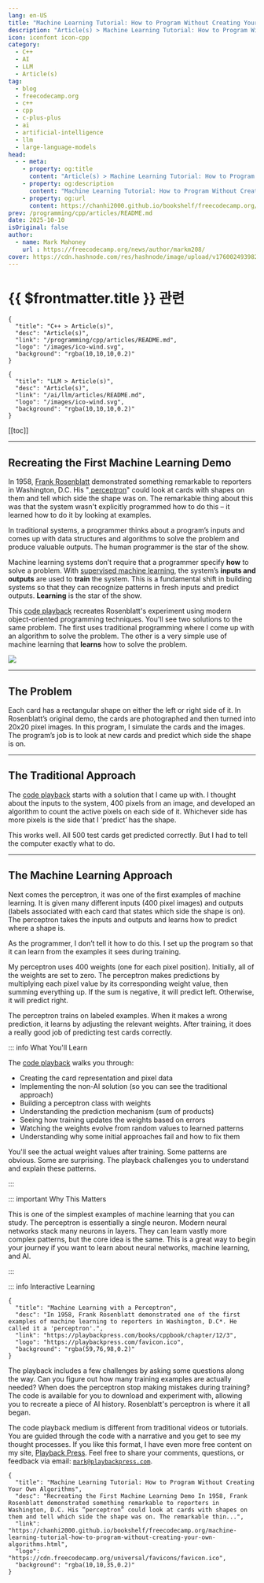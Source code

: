 ```yaml
---
lang: en-US
title: "Machine Learning Tutorial: How to Program Without Creating Your Own Algorithms"
description: "Article(s) > Machine Learning Tutorial: How to Program Without Creating Your Own Algorithms"
icon: iconfont icon-cpp
category:
  - C++
  - AI
  - LLM
  - Article(s)
tag:
  - blog
  - freecodecamp.org
  - c++
  - cpp
  - c-plus-plus
  - ai
  - artificial-intelligence
  - llm
  - large-language-models
head:
  - - meta:
    - property: og:title
      content: "Article(s) > Machine Learning Tutorial: How to Program Without Creating Your Own Algorithms"
    - property: og:description
      content: "Machine Learning Tutorial: How to Program Without Creating Your Own Algorithms"
    - property: og:url
      content: https://chanhi2000.github.io/bookshelf/freecodecamp.org/machine-learning-tutorial-how-to-program-without-creating-your-own-algorithms.html
prev: /programming/cpp/articles/README.md
date: 2025-10-10
isOriginal: false
author:
  - name: Mark Mahoney
    url : https://freecodecamp.org/news/author/markm208/
cover: https://cdn.hashnode.com/res/hashnode/image/upload/v1760024939823/c2c53158-a2ec-4fe2-b222-236bef773e6b.png
---
```


# {{ $frontmatter.title }} 관련

```component VPCard
{
  "title": "C++ > Article(s)",
  "desc": "Article(s)",
  "link": "/programming/cpp/articles/README.md",
  "logo": "/images/ico-wind.svg",
  "background": "rgba(10,10,10,0.2)"
}
```

```component VPCard
{
  "title": "LLM > Article(s)",
  "desc": "Article(s)",
  "link": "/ai/llm/articles/README.md",
  "logo": "/images/ico-wind.svg",
  "background": "rgba(10,10,10,0.2)"
}
```

[[toc]]

---

<SiteInfo
  name="Machine Learning Tutorial: How to Program Without Creating Your Own Algorithms"
  desc="Recreating the First Machine Learning Demo In 1958, Frank Rosenblatt demonstrated something remarkable to reporters in Washington, D.C. His ”perceptron” could look at cards with shapes on them and tell which side the shape was on. The remarkable thin..."
  url="https://freecodecamp.org/news/machine-learning-tutorial-how-to-program-without-creating-your-own-algorithms"
  logo="https://cdn.freecodecamp.org/universal/favicons/favicon.ico"
  preview="https://cdn.hashnode.com/res/hashnode/image/upload/v1760024939823/c2c53158-a2ec-4fe2-b222-236bef773e6b.png"/>

## Recreating the First Machine Learning Demo

In 1958, [<VPIcon icon="fa-brands fa-wikipedia-w"/>Frank Rosenblatt](https://en.wikipedia.org/wiki/Frank_Rosenblatt) demonstrated something remarkable to reporters in Washington, D.C. His "[<VPIcon icon="fa-brands fa-wikipedia-w"/> perceptron](https://en.wikipedia.org/wiki/Mark_I_Perceptron)" could look at cards with shapes on them and tell which side the shape was on. The remarkable thing about this was that the system wasn't explicitly programmed how to do this – it learned how to do it by looking at examples.

In traditional systems, a programmer thinks about a program’s inputs and comes up with data structures and algorithms to solve the problem and produce valuable outputs. The human programmer is the star of the show.

Machine learning systems don’t require that a programmer specify **how** to solve a problem. With [<VPIcon icon="fa-brands fa-wikipedia-w"/> supervised machine learning](https://en.wikipedia.org/wiki/Supervised_learning), the system’s **inputs and outputs** are used to **train** the system. This is a fundamental shift in building systems so that they can recognize patterns in fresh inputs and predict outputs. **Learning** is the star of the show.

This [<VPIcon icon="fas fa-globe"/>code playback](https://playbackpress.com/books/cppbook/chapter/12/3) recreates Rosenblatt's experiment using modern object-oriented programming techniques. You'll see two solutions to the same problem. The first uses traditional programming where I come up with an algorithm to solve the problem. The other is a very simple use of machine learning that **learns** how to solve the problem.

![](https://cdn.hashnode.com/res/hashnode/image/upload/v1759643953052/d58b6769-0f08-42c7-b228-3e73d9ce541b.png)

---

## The Problem

Each card has a rectangular shape on either the left or right side of it. In Rosenblatt’s original demo, the cards are photographed and then turned into 20x20 pixel images. In this program, I simulate the cards and the images. The program’s job is to look at new cards and predict which side the shape is on.

---

## The Traditional Approach

The [<VPIcon icon="fas fa-globe"/>code playback](https://playbackpress.com/books/cppbook/chapter/12/3) starts with a solution that I came up with. I thought about the inputs to the system, 400 pixels from an image, and developed an algorithm to count the active pixels on each side of it. Whichever side has more pixels is the side that I ‘predict’ has the shape.

This works well. All 500 test cards get predicted correctly. But I had to tell the computer exactly what to do.

---

## The Machine Learning Approach

Next comes the perceptron, it was one of the first examples of machine learning. It is given many different inputs (400 pixel images) and outputs (labels associated with each card that states which side the shape is on). The perceptron takes the inputs and outputs and learns how to predict where a shape is.

As the programmer, I don’t tell it how to do this. I set up the program so that it can learn from the examples it sees during training.

My perceptron uses 400 weights (one for each pixel position). Initially, all of the weights are set to zero. The perceptron makes predictions by multiplying each pixel value by its corresponding weight value, then summing everything up. If the sum is negative, it will predict left. Otherwise, it will predict right.

The perceptron trains on labeled examples. When it makes a wrong prediction, it learns by adjusting the relevant weights. After training, it does a really good job of predicting test cards correctly.

::: info What You'll Learn

The [<VPIcon icon="fas fa-globe"/>code playback](https://playbackpress.com/books/cppbook/chapter/12/3) walks you through:

- Creating the card representation and pixel data
- Implementing the non-AI solution (so you can see the traditional approach)
- Building a perceptron class with weights
- Understanding the prediction mechanism (sum of products)
- Seeing how training updates the weights based on errors
- Watching the weights evolve from random values to learned patterns
- Understanding why some initial approaches fail and how to fix them

You'll see the actual weight values after training. Some patterns are obvious. Some are surprising. The playback challenges you to understand and explain these patterns.

:::

::: important Why This Matters

This is one of the simplest examples of machine learning that you can study. The perceptron is essentially a single neuron. Modern neural networks stack many neurons in layers. They can learn vastly more complex patterns, but the core idea is the same. This is a great way to begin your journey if you want to learn about neural networks, machine learning, and AI.

:::

::: info Interactive Learning

```component VPCard
{
  "title": "Machine Learning with a Perceptron",
  "desc": "In 1958, Frank Rosenblatt demonstrated one of the first examples of machine learning to reporters in Washington, D.C*. He called it a 'perceptron'.",
  "link": "https://playbackpress.com/books/cppbook/chapter/12/3",
  "logo": "https://playbackpress.com/favicon.ico",
  "background": "rgba(59,76,98,0.2)"
}
```

The playback includes a few challenges by asking some questions along the way. Can you figure out how many training examples are actually needed? When does the perceptron stop making mistakes during training? The code is available for you to download and experiment with, allowing you to recreate a piece of AI history. Rosenblatt's perceptron is where it all began.

The code playback medium is different from traditional videos or tutorials. You are guided through the code with a narrative and you get to see my thought processes. If you like this format, I have even more free content on my site, [<VPIcon icon="fas fa-globe"/>Playback Press](https://playbackpress.com/books). Feel free to share your comments, questions, or feedback via email: [<VPIcon icon="fas fa-envelope"/>`mark@playbackpress.com`](mailto:mark@playbackpress.com).

<!-- TODO: add ARTICLE CARD -->
```component VPCard
{
  "title": "Machine Learning Tutorial: How to Program Without Creating Your Own Algorithms",
  "desc": "Recreating the First Machine Learning Demo In 1958, Frank Rosenblatt demonstrated something remarkable to reporters in Washington, D.C. His ”perceptron” could look at cards with shapes on them and tell which side the shape was on. The remarkable thin...",
  "link": "https://chanhi2000.github.io/bookshelf/freecodecamp.org/machine-learning-tutorial-how-to-program-without-creating-your-own-algorithms.html",
  "logo": "https://cdn.freecodecamp.org/universal/favicons/favicon.ico",
  "background": "rgba(10,10,35,0.2)"
}
```
